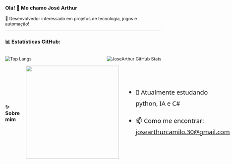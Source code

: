 ### Olá! 👋 Me chamo José Arthur

🎯 Desenvolvedor interessado em projetos de tecnologia, jogos e automação!

---
  
### 📊 Estatísticas GitHub:

<div style= "display: flex; justify-content: space-between; gap: 20px;">

  <div>

![Top Langs](https://github-readme-stats.vercel.app/api/top-langs/?username=JoseArthurCamiloDosAnjos&layout=compact&langs_count=6&theme=tokyonight)

  </div>
  
  <div>
   
![JoseArthur GitHub Stats](https://github-readme-stats.vercel.app/api?username=JoseArthurCamiloDosAnjos&show_icons=true&theme=tokyonight)

  </div>
 
 </div>

<div style="display: flex; align-items: center; gap: 20px;">
  
### ✨ Sobre mim
  
<img src="https://cdn.discordapp.com/attachments/726187588515528815/1370416835991830578/Jos1.gif?ex=681f6ba2&is=681e1a22&hm=c85f8e8a429e4b16e4dc2818edc58f4a37a3c9d5944d4f9e3a290decd4afd7aa&" width="300"/>

  <div style="max-width: 700px; font-family: 'Segoe UI', Tahoma, Geneva, Verdana, sans-serif; font-size: 20px; line-height: 1.8;">
    
- 🔭 Atualmente estudando python, IA e C#
- 📫 Como me encontrar: josearthurcamilo.30@gmail.com
  
  </div>
  
</div>
